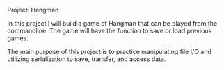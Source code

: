 Project: Hangman

In this project I will build a game of Hangman that can be played from the commandline. The game will have the function to save or load previous games.

The main purpose of this project is to practice manipulating file I/O and utilizing serialization to save, transfer, and access data.